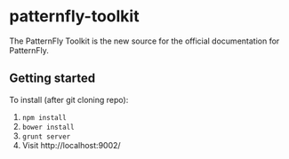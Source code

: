 # patternfly-toolkit

The PatternFly Toolkit is the new source for the official documentation for PatternFly.

## Getting started

To install (after git cloning repo):

1. `npm install`
1. `bower install`
1. `grunt server`
1.  Visit http://localhost:9002/
